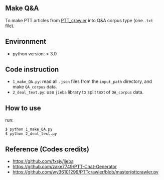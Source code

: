 ## Make Q&A
To make PTT articles from [PTT_crawler](https://github.com/thisray/PTTChatBot_DL2017/tree/master/1_ptt_crawler) into Q&A corpus type (one `.txt` file).

## Environment
* python version: > 3.0

## Code instruction

* `1_make_QA.py`: read all `.json` files from the `input_path` directory, and make `QA_corpus` data.
* `2_deal_text.py`: use `jieba` library to split text of `QA_corpus` data.

## How to use

run:

    $ python 1_make_QA.py  
    $ python 2_deal_text.py


## Reference (Codes credits)
* https://github.com/fxsjy/jieba
* https://github.com/zake7749/PTT-Chat-Generator
* https://github.com/wy36101299/PTTcrawler/blob/master/pttcrawler.py